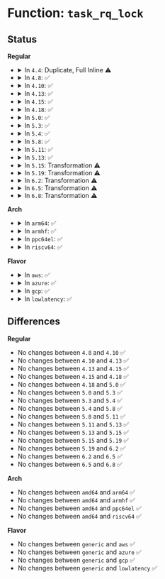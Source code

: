 # Function: <code>task_rq_lock</code>

## Status
<b>Regular</b>
<ul>
<li>
<details>
<summary>In <code>4.4</code>: Duplicate, Full Inline ⚠️</summary>

**Collision:** Static Duplication

**Inline:** Full

**Transformation:** False

**Instances:**

```
In kernel/sched/core.c (ffffffff810a969b)
Location: kernel/sched/sched.h:1455
Inline: True
Inline callers:
  - kernel/sched/core.c:__sched_setscheduler
  - kernel/sched/core.c:__set_cpus_allowed_ptr
  - kernel/sched/core.c:wait_task_inactive
  - kernel/sched/core.c:task_sched_runtime
  - kernel/sched/core.c:SyS_sched_rr_get_interval
  - kernel/sched/core.c:sched_setnuma
  - kernel/sched/core.c:sched_move_task
```
```
In kernel/sched/deadline.c (ffffffff810c27f3)
Location: kernel/sched/sched.h:1455
Inline: True
Inline callers:
  - kernel/sched/deadline.c:dl_task_timer
```
</details>
</li>
<li>
<details>
<summary>In <code>4.8</code>: ✅</summary>

```c
struct rq *task_rq_lock(struct task_struct *p, struct rq_flags *rf);
```

**Collision:** Unique Global

**Inline:** No

**Transformation:** False

**Instances:**

```
In kernel/sched/core.c (ffffffff810ac050)
Location: kernel/sched/core.c:201
Inline: False
Direct callers:
  - kernel/sched/core.c:cpu_cgroup_fork
  - kernel/sched/core.c:sched_move_task
  - kernel/sched/core.c:sched_setnuma
  - kernel/sched/core.c:SyS_sched_rr_get_interval
  - kernel/sched/core.c:__sched_setscheduler
  - kernel/sched/core.c:task_sched_runtime
  - kernel/sched/core.c:wait_task_inactive
  - kernel/sched/core.c:__set_cpus_allowed_ptr
  - kernel/sched/deadline.c:dl_task_timer
```
**Symbols:**

```
ffffffff810ac050-ffffffff810ac0fc: task_rq_lock (STB_GLOBAL)
```
</details>
</li>
<li>
<details>
<summary>In <code>4.10</code>: ✅</summary>

```c
struct rq *task_rq_lock(struct task_struct *p, struct rq_flags *rf);
```

**Collision:** Unique Global

**Inline:** No

**Transformation:** False

**Instances:**

```
In kernel/sched/core.c (ffffffff810b2130)
Location: kernel/sched/core.c:201
Inline: False
Direct callers:
  - kernel/sched/core.c:cpu_cgroup_fork
  - kernel/sched/core.c:sched_move_task
  - kernel/sched/core.c:sched_setnuma
  - kernel/sched/core.c:SyS_sched_rr_get_interval
  - kernel/sched/core.c:__sched_setscheduler
  - kernel/sched/core.c:task_sched_runtime
  - kernel/sched/core.c:wait_task_inactive
  - kernel/sched/core.c:__set_cpus_allowed_ptr
  - kernel/sched/deadline.c:dl_task_timer
```
**Symbols:**

```
ffffffff810b2130-ffffffff810b21d4: task_rq_lock (STB_GLOBAL)
```
</details>
</li>
<li>
<details>
<summary>In <code>4.13</code>: ✅</summary>

```c
struct rq *task_rq_lock(struct task_struct *p, struct rq_flags *rf);
```

**Collision:** Unique Global

**Inline:** No

**Transformation:** False

**Instances:**

```
In kernel/sched/core.c (ffffffff810ae110)
Location: kernel/sched/core.c:116
Inline: False
Direct callers:
  - kernel/sched/core.c:cpu_cgroup_fork
  - kernel/sched/core.c:sched_move_task
  - kernel/sched/core.c:sched_setnuma
  - kernel/sched/core.c:SyS_sched_rr_get_interval
  - kernel/sched/core.c:__sched_setscheduler
  - kernel/sched/core.c:task_sched_runtime
  - kernel/sched/core.c:wait_task_inactive
  - kernel/sched/core.c:__set_cpus_allowed_ptr
  - kernel/sched/deadline.c:inactive_task_timer
  - kernel/sched/deadline.c:dl_task_timer
```
**Symbols:**

```
ffffffff810ae110-ffffffff810ae1d6: task_rq_lock (STB_GLOBAL)
```
</details>
</li>
<li>
<details>
<summary>In <code>4.15</code>: ✅</summary>

```c
struct rq *task_rq_lock(struct task_struct *p, struct rq_flags *rf);
```

**Collision:** Unique Global

**Inline:** No

**Transformation:** False

**Instances:**

```
In kernel/sched/core.c (ffffffff810b52a0)
Location: kernel/sched/core.c:118
Inline: False
Direct callers:
  - kernel/sched/core.c:cpu_cgroup_fork
  - kernel/sched/core.c:sched_move_task
  - kernel/sched/core.c:sched_setnuma
  - kernel/sched/core.c:sched_rr_get_interval
  - kernel/sched/core.c:__sched_setscheduler
  - kernel/sched/core.c:task_sched_runtime
  - kernel/sched/core.c:wait_task_inactive
  - kernel/sched/core.c:__set_cpus_allowed_ptr
  - kernel/sched/deadline.c:inactive_task_timer
  - kernel/sched/deadline.c:dl_task_timer
  - kernel/livepatch/transition.c:klp_try_switch_task
```
**Symbols:**

```
ffffffff810b52a0-ffffffff810b5366: task_rq_lock (STB_GLOBAL)
```
</details>
</li>
<li>
<details>
<summary>In <code>4.18</code>: ✅</summary>

```c
struct rq *task_rq_lock(struct task_struct *p, struct rq_flags *rf);
```

**Collision:** Unique Global

**Inline:** No

**Transformation:** False

**Instances:**

```
In kernel/sched/core.c (ffffffff810bcca0)
Location: kernel/sched/core.c:96
Inline: False
Direct callers:
  - kernel/sched/core.c:cpu_cgroup_fork
  - kernel/sched/core.c:sched_move_task
  - kernel/sched/core.c:sched_setnuma
  - kernel/sched/core.c:sched_rr_get_interval
  - kernel/sched/core.c:__sched_setscheduler
  - kernel/sched/core.c:task_sched_runtime
  - kernel/sched/core.c:wait_task_inactive
  - kernel/sched/core.c:__set_cpus_allowed_ptr
  - kernel/sched/deadline.c:inactive_task_timer
  - kernel/sched/deadline.c:dl_task_timer
  - kernel/livepatch/transition.c:klp_try_switch_task
```
**Symbols:**

```
ffffffff810bcca0-ffffffff810bcd59: task_rq_lock (STB_GLOBAL)
```
</details>
</li>
<li>
<details>
<summary>In <code>5.0</code>: ✅</summary>

```c
struct rq *task_rq_lock(struct task_struct *p, struct rq_flags *rf);
```

**Collision:** Unique Global

**Inline:** No

**Transformation:** False

**Instances:**

```
In kernel/sched/core.c (ffffffff810c5ec0)
Location: kernel/sched/core.c:90
Inline: False
Direct callers:
  - kernel/sched/core.c:cpu_cgroup_fork
  - kernel/sched/core.c:sched_move_task
  - kernel/sched/core.c:sched_setnuma
  - kernel/sched/core.c:sched_rr_get_interval
  - kernel/sched/core.c:__sched_setscheduler
  - kernel/sched/core.c:task_sched_runtime
  - kernel/sched/core.c:wait_task_inactive
  - kernel/sched/core.c:__set_cpus_allowed_ptr
  - kernel/sched/deadline.c:inactive_task_timer
  - kernel/sched/deadline.c:dl_task_timer
  - kernel/sched/psi.c:cgroup_move_task
  - kernel/livepatch/transition.c:klp_try_switch_task
```
**Symbols:**

```
ffffffff810c5ec0-ffffffff810c5f77: task_rq_lock (STB_GLOBAL)
```
</details>
</li>
<li>
<details>
<summary>In <code>5.3</code>: ✅</summary>

```c
struct rq *task_rq_lock(struct task_struct *p, struct rq_flags *rf);
```

**Collision:** Unique Global

**Inline:** No

**Transformation:** False

**Instances:**

```
In kernel/sched/core.c (ffffffff810cbad0)
Location: kernel/sched/core.c:102
Inline: False
Direct callers:
  - kernel/sched/core.c:cpu_cgroup_fork
  - kernel/sched/core.c:sched_move_task
  - kernel/sched/core.c:sched_setnuma
  - kernel/sched/core.c:sched_rr_get_interval
  - kernel/sched/core.c:__sched_setscheduler
  - kernel/sched/core.c:task_sched_runtime
  - kernel/sched/core.c:wait_task_inactive
  - kernel/sched/core.c:__set_cpus_allowed_ptr
  - kernel/sched/deadline.c:inactive_task_timer
  - kernel/sched/deadline.c:dl_task_timer
  - kernel/sched/psi.c:cgroup_move_task
```
**Symbols:**

```
ffffffff810cbad0-ffffffff810cbb80: task_rq_lock (STB_GLOBAL)
```
</details>
</li>
<li>
<details>
<summary>In <code>5.4</code>: ✅</summary>

```c
struct rq *task_rq_lock(struct task_struct *p, struct rq_flags *rf);
```

**Collision:** Unique Global

**Inline:** No

**Transformation:** False

**Instances:**

```
In kernel/sched/core.c (ffffffff810d4da0)
Location: kernel/sched/core.c:102
Inline: False
Direct callers:
  - kernel/sched/core.c:cpu_cgroup_fork
  - kernel/sched/core.c:sched_move_task
  - kernel/sched/core.c:sched_setnuma
  - kernel/sched/core.c:sched_rr_get_interval
  - kernel/sched/core.c:__sched_setscheduler
  - kernel/sched/core.c:task_sched_runtime
  - kernel/sched/core.c:wait_task_inactive
  - kernel/sched/core.c:__set_cpus_allowed_ptr
  - kernel/sched/core.c:uclamp_update_active_tasks
  - kernel/sched/deadline.c:dl_add_task_root_domain
  - kernel/sched/deadline.c:inactive_task_timer
  - kernel/sched/deadline.c:dl_task_timer
  - kernel/sched/psi.c:cgroup_move_task
```
**Symbols:**

```
ffffffff810d4da0-ffffffff810d4e50: task_rq_lock (STB_GLOBAL)
```
</details>
</li>
<li>
<details>
<summary>In <code>5.8</code>: ✅</summary>

```c
struct rq *task_rq_lock(struct task_struct *p, struct rq_flags *rf);
```

**Collision:** Unique Global

**Inline:** No

**Transformation:** False

**Instances:**

```
In kernel/sched/core.c (ffffffff810df710)
Location: kernel/sched/core.c:105
Inline: False
Direct callers:
  - kernel/sched/core.c:cpu_cgroup_fork
  - kernel/sched/core.c:sched_move_task
  - kernel/sched/core.c:sched_setnuma
  - kernel/sched/core.c:sched_rr_get_interval
  - kernel/sched/core.c:__sched_setscheduler
  - kernel/sched/core.c:task_sched_runtime
  - kernel/sched/core.c:wait_task_inactive
  - kernel/sched/core.c:__set_cpus_allowed_ptr
  - kernel/sched/core.c:uclamp_update_active_tasks
  - kernel/sched/deadline.c:dl_add_task_root_domain
  - kernel/sched/deadline.c:inactive_task_timer
  - kernel/sched/deadline.c:dl_task_timer
  - kernel/sched/psi.c:cgroup_move_task
```
**Symbols:**

```
ffffffff810df710-ffffffff810df7c0: task_rq_lock (STB_GLOBAL)
```
</details>
</li>
<li>
<details>
<summary>In <code>5.11</code>: ✅</summary>

```c
struct rq *task_rq_lock(struct task_struct *p, struct rq_flags *rf);
```

**Collision:** Unique Global

**Inline:** No

**Transformation:** False

**Instances:**

```
In kernel/sched/core.c (ffffffff810dc9c0)
Location: kernel/sched/core.c:204
Inline: False
Direct callers:
  - kernel/sched/core.c:cpu_cgroup_fork
  - kernel/sched/core.c:sched_move_task
  - kernel/sched/core.c:sched_setnuma
  - kernel/sched/core.c:sched_rr_get_interval
  - kernel/sched/core.c:__sched_setscheduler
  - kernel/sched/core.c:task_sched_runtime
  - kernel/sched/core.c:sched_post_fork
  - kernel/sched/core.c:wait_task_inactive
  - kernel/sched/core.c:__set_cpus_allowed_ptr
  - kernel/sched/core.c:uclamp_update_active_tasks
  - kernel/sched/core.c:uclamp_sync_util_min_rt_default
  - kernel/sched/deadline.c:dl_add_task_root_domain
  - kernel/sched/deadline.c:inactive_task_timer
  - kernel/sched/deadline.c:dl_task_timer
  - kernel/sched/psi.c:cgroup_move_task
  - fs/io-wq.c:io_wq_worker_affinity
```
**Symbols:**

```
ffffffff810dc9c0-ffffffff810dcaa9: task_rq_lock (STB_GLOBAL)
```
</details>
</li>
<li>
<details>
<summary>In <code>5.13</code>: ✅</summary>

```c
struct rq *task_rq_lock(struct task_struct *p, struct rq_flags *rf);
```

**Collision:** Unique Global

**Inline:** No

**Transformation:** False

**Instances:**

```
In kernel/sched/core.c (ffffffff810de590)
Location: kernel/sched/core.c:214
Inline: False
Direct callers:
  - kernel/sched/core.c:cpu_cgroup_fork
  - kernel/sched/core.c:sched_move_task
  - kernel/sched/core.c:sched_setnuma
  - kernel/sched/core.c:sched_rr_get_interval
  - kernel/sched/core.c:__sched_setscheduler
  - kernel/sched/core.c:task_sched_runtime
  - kernel/sched/core.c:sched_post_fork
  - kernel/sched/core.c:wait_task_inactive
  - kernel/sched/core.c:__set_cpus_allowed_ptr
  - kernel/sched/core.c:sysctl_sched_uclamp_handler
  - kernel/sched/core.c:uclamp_update_active_tasks
  - kernel/sched/deadline.c:inactive_task_timer
  - kernel/sched/deadline.c:dl_task_timer
  - kernel/sched/psi.c:cgroup_move_task
```
**Symbols:**

```
ffffffff810de590-ffffffff810de679: task_rq_lock (STB_GLOBAL)
```
</details>
</li>
<li>
<details>
<summary>In <code>5.15</code>: Transformation ⚠️</summary>

```c
struct rq *task_rq_lock(struct task_struct *p, struct rq_flags *rf);
```

**Collision:** Unique Global

**Inline:** No

**Transformation:** True

**Instances:**

```
In kernel/sched/core.c (0)
Location: kernel/sched/core.c:567
Inline: False
Direct callers:
  - kernel/sched/core.c:cpu_cgroup_fork
  - kernel/sched/core.c:sched_move_task
  - kernel/sched/core.c:sched_setnuma
  - kernel/sched/core.c:sched_rr_get_interval
  - kernel/sched/core.c:__sched_setaffinity
  - kernel/sched/core.c:__sched_setscheduler
  - kernel/sched/core.c:task_sched_runtime
  - kernel/sched/core.c:sched_post_fork
  - kernel/sched/core.c:wait_task_inactive
  - kernel/sched/core.c:force_compatible_cpus_allowed_ptr
  - kernel/sched/core.c:migrate_enable
  - kernel/sched/core.c:sysctl_sched_uclamp_handler
  - kernel/sched/core.c:uclamp_update_active_tasks
  - kernel/sched/deadline.c:inactive_task_timer
  - kernel/sched/deadline.c:dl_task_timer
  - kernel/sched/psi.c:cgroup_move_task
  - kernel/sched/core_sched.c:sched_core_update_cookie
```
**Symbols:**

```
ffffffff81ca5cd2-ffffffff81ca5ce6: task_rq_lock.cold (STB_LOCAL)
ffffffff810f33c0-ffffffff810f350f: task_rq_lock (STB_GLOBAL)
```
</details>
</li>
<li>
<details>
<summary>In <code>5.19</code>: Transformation ⚠️</summary>

```c
struct rq *task_rq_lock(struct task_struct *p, struct rq_flags *rf);
```

**Collision:** Unique Global

**Inline:** No

**Transformation:** True

**Instances:**

```
In kernel/sched/core.c (0)
Location: kernel/sched/core.c:637
Inline: False
Direct callers:
  - kernel/sched/core.c:cpu_cgroup_fork
  - kernel/sched/core.c:sched_move_task
  - kernel/sched/core.c:sched_setnuma
  - kernel/sched/core.c:sched_rr_get_interval
  - kernel/sched/core.c:__sched_setaffinity
  - kernel/sched/core.c:__sched_setscheduler
  - kernel/sched/core.c:set_user_nice
  - kernel/sched/core.c:task_sched_runtime
  - kernel/sched/core.c:sched_post_fork
  - kernel/sched/core.c:wait_task_inactive
  - kernel/sched/core.c:force_compatible_cpus_allowed_ptr
  - kernel/sched/core.c:migrate_enable
  - kernel/sched/core.c:sysctl_sched_uclamp_handler
  - kernel/sched/core.c:uclamp_update_active_tasks
  - kernel/sched/build_policy.c:inactive_task_timer
  - kernel/sched/build_policy.c:dl_task_timer
  - kernel/sched/build_utility.c:cgroup_move_task
  - kernel/sched/build_utility.c:__sched_core_set
  - kernel/sched/build_utility.c:__sched_core_set
```
**Symbols:**

```
ffffffff81e555f6-ffffffff81e5560b: task_rq_lock.cold (STB_LOCAL)
ffffffff8110f3d0-ffffffff8110f52c: task_rq_lock (STB_GLOBAL)
```
</details>
</li>
<li>
<details>
<summary>In <code>6.2</code>: Transformation ⚠️</summary>

```c
struct rq *task_rq_lock(struct task_struct *p, struct rq_flags *rf);
```

**Collision:** Unique Global

**Inline:** No

**Transformation:** True

**Instances:**

```
In kernel/sched/core.c (0)
Location: kernel/sched/core.c:630
Inline: False
Direct callers:
  - kernel/sched/core.c:sched_move_task
  - kernel/sched/core.c:sched_setnuma
  - kernel/sched/core.c:sched_rr_get_interval
  - kernel/sched/core.c:__sched_setscheduler
  - kernel/sched/core.c:set_user_nice
  - kernel/sched/core.c:task_sched_runtime
  - kernel/sched/core.c:sched_post_fork
  - kernel/sched/core.c:wait_task_inactive
  - kernel/sched/core.c:force_compatible_cpus_allowed_ptr
  - kernel/sched/core.c:__set_cpus_allowed_ptr
  - kernel/sched/core.c:sysctl_sched_uclamp_handler
  - kernel/sched/core.c:uclamp_update_active_tasks
  - kernel/sched/build_policy.c:inactive_task_timer
  - kernel/sched/build_policy.c:dl_task_timer
  - kernel/sched/build_utility.c:cgroup_move_task
  - kernel/sched/build_utility.c:__sched_core_set
  - kernel/sched/build_utility.c:__sched_core_set
```
**Symbols:**

```
ffffffff82056a3f-ffffffff82056a54: task_rq_lock.cold (STB_LOCAL)
ffffffff81136220-ffffffff8113637c: task_rq_lock (STB_GLOBAL)
```
</details>
</li>
<li>
<details>
<summary>In <code>6.5</code>: Transformation ⚠️</summary>

```c
struct rq *task_rq_lock(struct task_struct *p, struct rq_flags *rf);
```

**Collision:** Unique Global

**Inline:** No

**Transformation:** True

**Instances:**

```
In kernel/sched/core.c (0)
Location: kernel/sched/core.c:651
Inline: False
Direct callers:
  - kernel/sched/core.c:sched_move_task
  - kernel/sched/core.c:sched_setnuma
  - kernel/sched/core.c:sched_rr_get_interval
  - kernel/sched/core.c:__sched_setscheduler
  - kernel/sched/core.c:set_user_nice
  - kernel/sched/core.c:task_sched_runtime
  - kernel/sched/core.c:sched_post_fork
  - kernel/sched/core.c:force_compatible_cpus_allowed_ptr
  - kernel/sched/core.c:__set_cpus_allowed_ptr
  - kernel/sched/core.c:wait_task_inactive
  - kernel/sched/core.c:sysctl_sched_uclamp_handler
  - kernel/sched/core.c:uclamp_update_active_tasks
  - kernel/sched/build_policy.c:inactive_task_timer
  - kernel/sched/build_policy.c:dl_task_timer
  - kernel/sched/build_utility.c:cgroup_move_task
  - kernel/sched/build_utility.c:__sched_core_set
  - kernel/sched/build_utility.c:__sched_core_set
```
**Symbols:**

```
ffffffff820d510f-ffffffff820d5124: task_rq_lock.cold (STB_LOCAL)
ffffffff81145230-ffffffff811453a1: task_rq_lock (STB_GLOBAL)
```
</details>
</li>
<li>
<details>
<summary>In <code>6.8</code>: Transformation ⚠️</summary>

```c
struct rq *task_rq_lock(struct task_struct *p, struct rq_flags *rf);
```

**Collision:** Unique Global

**Inline:** No

**Transformation:** True

**Instances:**

```
In kernel/sched/core.c (0)
Location: kernel/sched/core.c:652
Inline: False
Direct callers:
  - kernel/sched/core.c:sched_move_task
  - kernel/sched/core.c:sched_setnuma
  - kernel/sched/core.c:__sched_setscheduler
  - kernel/sched/core.c:set_user_nice
  - kernel/sched/core.c:task_sched_runtime
  - kernel/sched/core.c:sched_post_fork
  - kernel/sched/core.c:force_compatible_cpus_allowed_ptr
  - kernel/sched/core.c:__set_cpus_allowed_ptr
  - kernel/sched/core.c:wait_task_inactive
  - kernel/sched/core.c:sysctl_sched_uclamp_handler
  - kernel/sched/core.c:uclamp_update_active_tasks
  - kernel/sched/build_policy.c:inactive_task_timer
  - kernel/sched/build_policy.c:dl_task_timer
  - kernel/sched/build_utility.c:cgroup_move_task
  - kernel/sched/build_utility.c:__sched_core_set
  - kernel/sched/build_utility.c:__sched_core_set
```
**Symbols:**

```
ffffffff821b0032-ffffffff821b0047: task_rq_lock.cold (STB_LOCAL)
ffffffff81150750-ffffffff811508c1: task_rq_lock (STB_GLOBAL)
```
</details>
</li>
</ul>
<b>Arch</b>
<ul>
<li>
<details>
<summary>In <code>arm64</code>: ✅</summary>

```c
struct rq *task_rq_lock(struct task_struct *p, struct rq_flags *rf);
```

**Collision:** Unique Global

**Inline:** No

**Transformation:** False

**Instances:**

```
In kernel/sched/core.c (ffff8000101358f0)
Location: kernel/sched/core.c:102
Inline: False
Direct callers:
  - kernel/sched/core.c:cpu_cgroup_fork
  - kernel/sched/core.c:sched_move_task
  - kernel/sched/core.c:sched_setnuma
  - kernel/sched/core.c:sched_rr_get_interval
  - kernel/sched/core.c:__sched_setscheduler
  - kernel/sched/core.c:__sched_setscheduler
  - kernel/sched/core.c:task_sched_runtime
  - kernel/sched/core.c:wait_task_inactive
  - kernel/sched/core.c:__set_cpus_allowed_ptr
  - kernel/sched/core.c:uclamp_update_active_tasks
  - kernel/sched/deadline.c:dl_add_task_root_domain
  - kernel/sched/deadline.c:inactive_task_timer
  - kernel/sched/deadline.c:dl_task_timer
  - kernel/sched/psi.c:cgroup_move_task
```
**Symbols:**

```
ffff8000101358f0-ffff800010135a24: task_rq_lock (STB_GLOBAL)
```
</details>
</li>
<li>
<details>
<summary>In <code>armhf</code>: ✅</summary>

```c
struct rq *task_rq_lock(struct task_struct *p, struct rq_flags *rf);
```

**Collision:** Unique Global

**Inline:** No

**Transformation:** False

**Instances:**

```
In kernel/sched/core.c (c038488c)
Location: kernel/sched/core.c:102
Inline: False
Direct callers:
  - kernel/sched/core.c:cpu_util_update_eff
  - kernel/sched/core.c:cpu_cgroup_fork
  - kernel/sched/core.c:sched_move_task
  - kernel/sched/core.c:sched_rr_get_interval
  - kernel/sched/core.c:__sched_setscheduler
  - kernel/sched/core.c:task_sched_runtime
  - kernel/sched/core.c:wait_task_inactive
  - kernel/sched/core.c:__set_cpus_allowed_ptr
  - kernel/sched/cputime.c:thread_group_cputime
  - kernel/sched/deadline.c:dl_add_task_root_domain
  - kernel/sched/deadline.c:inactive_task_timer
  - kernel/sched/deadline.c:dl_task_timer
  - kernel/sched/psi.c:cgroup_move_task
```
**Symbols:**

```
c038488c-c0384990: task_rq_lock (STB_GLOBAL)
```
</details>
</li>
<li>
<details>
<summary>In <code>ppc64el</code>: ✅</summary>

```c
struct rq *task_rq_lock(struct task_struct *p, struct rq_flags *rf);
```

**Collision:** Unique Global

**Inline:** No

**Transformation:** False

**Instances:**

```
In kernel/sched/core.c (c0000000001806b0)
Location: kernel/sched/core.c:102
Inline: False
Direct callers:
  - kernel/sched/core.c:cpu_cgroup_fork
  - kernel/sched/core.c:sched_move_task
  - kernel/sched/core.c:sched_setnuma
  - kernel/sched/core.c:sched_rr_get_interval
  - kernel/sched/core.c:__sched_setscheduler
  - kernel/sched/core.c:__sched_setscheduler
  - kernel/sched/core.c:task_sched_runtime
  - kernel/sched/core.c:wait_task_inactive
  - kernel/sched/core.c:__set_cpus_allowed_ptr
  - kernel/sched/core.c:uclamp_update_active_tasks
  - kernel/sched/deadline.c:dl_add_task_root_domain
  - kernel/sched/deadline.c:inactive_task_timer
  - kernel/sched/deadline.c:dl_task_timer
  - kernel/sched/psi.c:cgroup_move_task
```
**Symbols:**

```
c0000000001806b0-c00000000018081c: task_rq_lock (STB_GLOBAL)
```
</details>
</li>
<li>
<details>
<summary>In <code>riscv64</code>: ✅</summary>

```c
struct rq *task_rq_lock(struct task_struct *p, struct rq_flags *rf);
```

**Collision:** Unique Global

**Inline:** No

**Transformation:** False

**Instances:**

```
In kernel/sched/core.c (ffffffe0000e7282)
Location: kernel/sched/core.c:102
Inline: False
Direct callers:
  - kernel/sched/core.c:cpu_cgroup_fork
  - kernel/sched/core.c:sched_move_task
  - kernel/sched/core.c:__se_sys_sched_rr_get_interval
  - kernel/sched/core.c:__sched_setscheduler
  - kernel/sched/core.c:task_sched_runtime
  - kernel/sched/core.c:wait_task_inactive
  - kernel/sched/core.c:__set_cpus_allowed_ptr
  - kernel/sched/deadline.c:dl_add_task_root_domain
  - kernel/sched/deadline.c:inactive_task_timer
  - kernel/sched/deadline.c:dl_task_timer
  - kernel/sched/psi.c:cgroup_move_task
```
**Symbols:**

```
ffffffe0000e7282-ffffffe0000e7388: task_rq_lock (STB_GLOBAL)
```
</details>
</li>
</ul>
<b>Flavor</b>
<ul>
<li>
<details>
<summary>In <code>aws</code>: ✅</summary>

```c
struct rq *task_rq_lock(struct task_struct *p, struct rq_flags *rf);
```

**Collision:** Unique Global

**Inline:** No

**Transformation:** False

**Instances:**

```
In kernel/sched/core.c (ffffffff810cf090)
Location: kernel/sched/core.c:102
Inline: False
Direct callers:
  - kernel/sched/core.c:cpu_cgroup_fork
  - kernel/sched/core.c:sched_move_task
  - kernel/sched/core.c:sched_setnuma
  - kernel/sched/core.c:sched_rr_get_interval
  - kernel/sched/core.c:__sched_setscheduler
  - kernel/sched/core.c:task_sched_runtime
  - kernel/sched/core.c:wait_task_inactive
  - kernel/sched/core.c:__set_cpus_allowed_ptr
  - kernel/sched/core.c:uclamp_update_active_tasks
  - kernel/sched/deadline.c:dl_add_task_root_domain
  - kernel/sched/deadline.c:inactive_task_timer
  - kernel/sched/deadline.c:dl_task_timer
  - kernel/sched/psi.c:cgroup_move_task
```
**Symbols:**

```
ffffffff810cf090-ffffffff810cf140: task_rq_lock (STB_GLOBAL)
```
</details>
</li>
<li>
<details>
<summary>In <code>azure</code>: ✅</summary>

```c
struct rq *task_rq_lock(struct task_struct *p, struct rq_flags *rf);
```

**Collision:** Unique Global

**Inline:** No

**Transformation:** False

**Instances:**

```
In kernel/sched/core.c (ffffffff810bd960)
Location: kernel/sched/core.c:102
Inline: False
Direct callers:
  - kernel/sched/core.c:cpu_cgroup_fork
  - kernel/sched/core.c:sched_move_task
  - kernel/sched/core.c:sched_setnuma
  - kernel/sched/core.c:sched_rr_get_interval
  - kernel/sched/core.c:__sched_setscheduler
  - kernel/sched/core.c:task_sched_runtime
  - kernel/sched/core.c:wait_task_inactive
  - kernel/sched/core.c:__set_cpus_allowed_ptr
  - kernel/sched/core.c:uclamp_update_active_tasks
  - kernel/sched/deadline.c:dl_add_task_root_domain
  - kernel/sched/deadline.c:inactive_task_timer
  - kernel/sched/deadline.c:dl_task_timer
  - kernel/sched/psi.c:cgroup_move_task
```
**Symbols:**

```
ffffffff810bd960-ffffffff810bda10: task_rq_lock (STB_GLOBAL)
```
</details>
</li>
<li>
<details>
<summary>In <code>gcp</code>: ✅</summary>

```c
struct rq *task_rq_lock(struct task_struct *p, struct rq_flags *rf);
```

**Collision:** Unique Global

**Inline:** No

**Transformation:** False

**Instances:**

```
In kernel/sched/core.c (ffffffff810ce4c0)
Location: kernel/sched/core.c:102
Inline: False
Direct callers:
  - kernel/sched/core.c:cpu_cgroup_fork
  - kernel/sched/core.c:sched_move_task
  - kernel/sched/core.c:sched_setnuma
  - kernel/sched/core.c:sched_rr_get_interval
  - kernel/sched/core.c:__sched_setscheduler
  - kernel/sched/core.c:task_sched_runtime
  - kernel/sched/core.c:wait_task_inactive
  - kernel/sched/core.c:__set_cpus_allowed_ptr
  - kernel/sched/deadline.c:dl_add_task_root_domain
  - kernel/sched/deadline.c:inactive_task_timer
  - kernel/sched/deadline.c:dl_task_timer
  - kernel/sched/psi.c:cgroup_move_task
```
**Symbols:**

```
ffffffff810ce4c0-ffffffff810ce570: task_rq_lock (STB_GLOBAL)
```
</details>
</li>
<li>
<details>
<summary>In <code>lowlatency</code>: ✅</summary>

```c
struct rq *task_rq_lock(struct task_struct *p, struct rq_flags *rf);
```

**Collision:** Unique Global

**Inline:** No

**Transformation:** False

**Instances:**

```
In kernel/sched/core.c (ffffffff810d6c20)
Location: kernel/sched/core.c:102
Inline: False
Direct callers:
  - kernel/sched/core.c:cpu_cgroup_fork
  - kernel/sched/core.c:sched_move_task
  - kernel/sched/core.c:sched_setnuma
  - kernel/sched/core.c:sched_rr_get_interval
  - kernel/sched/core.c:__sched_setscheduler
  - kernel/sched/core.c:task_sched_runtime
  - kernel/sched/core.c:wait_task_inactive
  - kernel/sched/core.c:__set_cpus_allowed_ptr
  - kernel/sched/core.c:uclamp_update_active_tasks
  - kernel/sched/deadline.c:dl_add_task_root_domain
  - kernel/sched/deadline.c:inactive_task_timer
  - kernel/sched/deadline.c:dl_task_timer
  - kernel/sched/psi.c:cgroup_move_task
```
**Symbols:**

```
ffffffff810d6c20-ffffffff810d6cce: task_rq_lock (STB_GLOBAL)
```
</details>
</li>
</ul>

## Differences
<b>Regular</b>
<ul>
<li>
No changes between <code>4.8</code> and <code>4.10</code> ✅
</li>
<li>
No changes between <code>4.10</code> and <code>4.13</code> ✅
</li>
<li>
No changes between <code>4.13</code> and <code>4.15</code> ✅
</li>
<li>
No changes between <code>4.15</code> and <code>4.18</code> ✅
</li>
<li>
No changes between <code>4.18</code> and <code>5.0</code> ✅
</li>
<li>
No changes between <code>5.0</code> and <code>5.3</code> ✅
</li>
<li>
No changes between <code>5.3</code> and <code>5.4</code> ✅
</li>
<li>
No changes between <code>5.4</code> and <code>5.8</code> ✅
</li>
<li>
No changes between <code>5.8</code> and <code>5.11</code> ✅
</li>
<li>
No changes between <code>5.11</code> and <code>5.13</code> ✅
</li>
<li>
No changes between <code>5.13</code> and <code>5.15</code> ✅
</li>
<li>
No changes between <code>5.15</code> and <code>5.19</code> ✅
</li>
<li>
No changes between <code>5.19</code> and <code>6.2</code> ✅
</li>
<li>
No changes between <code>6.2</code> and <code>6.5</code> ✅
</li>
<li>
No changes between <code>6.5</code> and <code>6.8</code> ✅
</li>
</ul>
<b>Arch</b>
<ul>
<li>
No changes between <code>amd64</code> and <code>arm64</code> ✅
</li>
<li>
No changes between <code>amd64</code> and <code>armhf</code> ✅
</li>
<li>
No changes between <code>amd64</code> and <code>ppc64el</code> ✅
</li>
<li>
No changes between <code>amd64</code> and <code>riscv64</code> ✅
</li>
</ul>
<b>Flavor</b>
<ul>
<li>
No changes between <code>generic</code> and <code>aws</code> ✅
</li>
<li>
No changes between <code>generic</code> and <code>azure</code> ✅
</li>
<li>
No changes between <code>generic</code> and <code>gcp</code> ✅
</li>
<li>
No changes between <code>generic</code> and <code>lowlatency</code> ✅
</li>
</ul>
